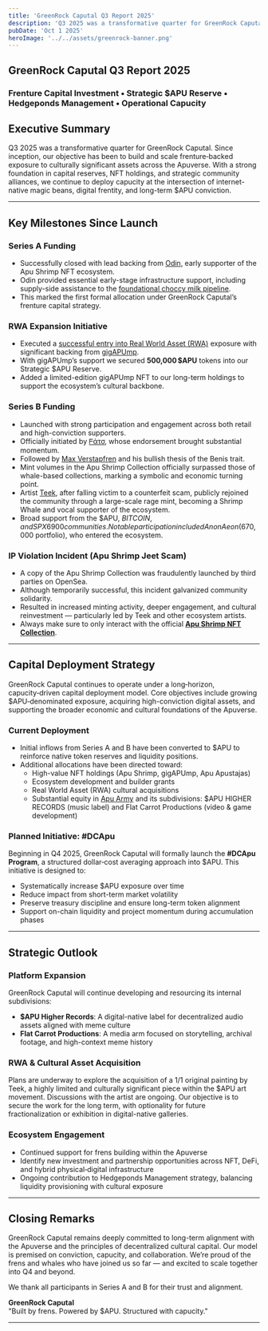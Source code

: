 ```yaml
---
title: 'GreenRock Caputal Q3 Report 2025'
description: 'Q3 2025 was a transformative quarter for GreenRock Caputal'
pubDate: 'Oct 1 2025'
heroImage: '../../assets/greenrock-banner.png'
---
```


## GreenRock Caputal Q3 Report 2025

### Frenture Capital Investment • Strategic $APU Reserve • Hedgeponds Management • Operational Capucity

## Executive Summary

Q3 2025 was a transformative quarter for GreenRock Caputal. Since inception, our objective has been to build and scale frenture‑backed exposure to culturally significant assets across the Apuverse. With a strong foundation in capital reserves, NFT holdings, and strategic community alliances, we continue to deploy capucity at the intersection of internet-native magic beans, digital frentity, and long-term $APU conviction.

---

## Key Milestones Since Launch

### Series A Funding

- Successfully closed with lead backing from <a href="https://x.com/Odin" target="_blank" rel="noopener noreferrer">Odin</a>, early supporter of the Apu Shrimp NFT ecosystem.  
- Odin provided essential early-stage infrastructure support, including supply-side assistance to the <a href="https://buymeacoffee.com/choccy-milk-pipeline" target="_blank" rel="noopener noreferrer">foundational choccy milk pipeline</a>.  
- This marked the first formal allocation under GreenRock Caputal’s frenture capital strategy.

### RWA Expansion Initiative

- Executed a <a href="https://x.com/rwa-entry" target="_blank" rel="noopener noreferrer">successful entry into Real World Asset (RWA)</a> exposure with significant backing from <a href="https://x.com/gigAPUmp" target="_blank" rel="noopener noreferrer">gigAPUmp</a>.  
- With gigAPUmp’s support we secured **500,000 $APU** tokens into our Strategic $APU Reserve.  
- Added a limited-edition gigAPUmp NFT to our long-term holdings to support the ecosystem’s cultural backbone.

### Series B Funding

- Launched with strong participation and engagement across both retail and high-conviction supporters.  
- Officially initiated by <a href="https://x.com/ᖴάτσ" target="_blank" rel="noopener noreferrer">ᖴάτσ</a>, whose endorsement brought substantial momentum.  
- Followed by <a href="https://x.com/MaxVerstapfren" target="_blank" rel="noopener noreferrer">Max Verstapfren</a> and his bullish thesis of the Benis trait.  
- Mint volumes in the Apu Shrimp Collection officially surpassed those of whale-based collections, marking a symbolic and economic turning point.  
- Artist <a href="https://x.com/Teek" target="_blank" rel="noopener noreferrer">Teek</a>, after falling victim to a counterfeit scam, publicly rejoined the community through a large-scale rage mint, becoming a Shrimp Whale and vocal supporter of the ecosystem.  
- Broad support from the $APU, $BITCOIN, and SPX6900 communities. Notable participation included Anon Aeon ($670,000 portfolio), who entered the ecosystem.

### IP Violation Incident (Apu Shrimp Jeet Scam)

- A copy of the Apu Shrimp Collection was fraudulently launched by third parties on OpenSea.  
- Although temporarily successful, this incident galvanized community solidarity.  
- Resulted in increased minting activity, deeper engagement, and cultural reinvestment — particularly led by Teek and other ecosystem artists.  
- Always make sure to only interact with the official <a href="https://the-apu-shrimp-collection.nfts2.me" target="_blank" rel="noopener noreferrer"><strong>Apu Shrimp NFT Collection</strong></a>.

---

## Capital Deployment Strategy

GreenRock Caputal continues to operate under a long‑horizon, capucity‑driven capital deployment model. Core objectives include growing $APU‑denominated exposure, acquiring high-conviction digital assets, and supporting the broader economic and cultural foundations of the Apuverse.

### Current Deployment

- Initial inflows from Series A and B have been converted to $APU to reinforce native token reserves and liquidity positions.  
- Additional allocations have been directed toward:  
  - High-value NFT holdings (Apu Shrimp, gigAPUmp, Apu Apustajas)  
  - Ecosystem development and builder grants  
  - Real World Asset (RWA) cultural acquisitions  
  - Substantial equity in <a href="https://apuarmy.com" target="_blank" rel="noopener noreferrer">Apu Army</a> and its subdivisions: $APU HIGHER RECORDS (music label) and Flat Carrot Productions (video & game development)

### Planned Initiative: #DCApu

Beginning in Q4 2025, GreenRock Caputal will formally launch the **#DCApu Program**, a structured dollar‑cost averaging approach into $APU. This initiative is designed to:

- Systematically increase $APU exposure over time  
- Reduce impact from short-term market volatility  
- Preserve treasury discipline and ensure long-term token alignment  
- Support on-chain liquidity and project momentum during accumulation phases  

---

## Strategic Outlook

### Platform Expansion

GreenRock Caputal will continue developing and resourcing its internal subdivisions:

- **$APU Higher Records**: A digital-native label for decentralized audio assets aligned with meme culture  
- **Flat Carrot Productions**: A media arm focused on storytelling, archival footage, and high-context meme history  

### RWA & Cultural Asset Acquisition

Plans are underway to explore the acquisition of a 1/1 original painting by Teek, a highly limited and culturally significant piece within the $APU art movement. Discussions with the artist are ongoing. Our objective is to secure the work for the long term, with optionality for future fractionalization or exhibition in digital-native galleries.

### Ecosystem Engagement

- Continued support for frens building within the Apuverse  
- Identify new investment and partnership opportunities across NFT, DeFi, and hybrid physical‑digital infrastructure  
- Ongoing contribution to Hedgeponds Management strategy, balancing liquidity provisioning with cultural exposure  

---

## Closing Remarks

GreenRock Caputal remains deeply committed to long-term alignment with the Apuverse and the principles of decentralized cultural capital. Our model is premised on conviction, capucity, and collaboration. We’re proud of the frens and whales who have joined us so far — and excited to scale together into Q4 and beyond.

We thank all participants in Series A and B for their trust and alignment.

**GreenRock Caputal**  
"Built by frens. Powered by $APU. Structured with capucity."

---
